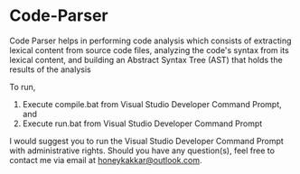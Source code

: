 # Code-Parser

Code Parser helps in performing code analysis which consists of extracting lexical content from source code files, analyzing the code's syntax from its lexical content, and building an Abstract Syntax Tree (AST) that holds the results of the analysis

To run,

1. Execute compile.bat from Visual Studio Developer Command Prompt, and
2. Execute run.bat from Visual Studio Developer Command Prompt

I would suggest you to run the Visual Studio Developer Command Prompt with administrative rights.
Should you have any question(s), feel free to contact me via email at honeykakkar@outlook.com.
